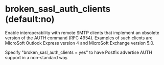 # broken_sasl_auth_clients (default:no) 


Enable interoperability with remote SMTP clients that implement an obsolete
version of the AUTH command (RFC 4954). Examples of such clients
are MicroSoft Outlook Express version 4 and MicroSoft Exchange
version 5.0.



Specify "broken_sasl_auth_clients = yes" to have Postfix advertise
AUTH support in a non-standard way.



